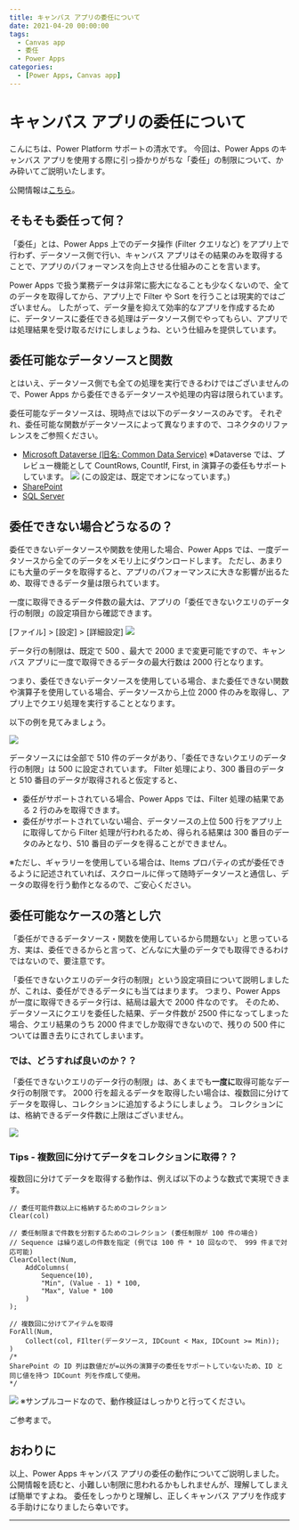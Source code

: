 ```yaml
---
title: キャンバス アプリの委任について
date: 2021-04-20 00:00:00
tags:
  - Canvas app
  - 委任
  - Power Apps
categories:
  - [Power Apps, Canvas app]
---
```


# キャンバス アプリの委任について

こんにちは、Power Platform サポートの清水です。
今回は、Power Apps のキャンバス アプリを使用する際に引っ掛かりがちな「委任」の制限について、かみ砕いてご説明いたします。


公開情報は[こちら](https://learn.microsoft.com/ja-jp/power-apps/maker/canvas-apps/delegation-overview)。

<!-- more -->

## そもそも委任って何？
「委任」とは、Power Apps 上でのデータ操作 (Filter クエリなど) をアプリ上で行わず、データソース側で行い、キャンバス アプリはその結果のみを取得することで、アプリのパフォーマンスを向上させる仕組みのことを言います。

Power Apps で扱う業務データは非常に膨大になることも少なくないので、全てのデータを取得してから、アプリ上で Filter や Sort を行うことは現実的ではございません。
したがって、データ量を抑えて効率的なアプリを作成するために、データソースに委任できる処理はデータソース側でやってもらい、アプリでは処理結果を受け取るだけにしましょうね、という仕組みを提供しています。

## 委任可能なデータソースと関数
とはいえ、データソース側でも全ての処理を実行できるわけではございませんので、Power Apps から委任できるデータソースや処理の内容は限られています。

委任可能なデータソースは、現時点では以下のデータソースのみです。
それぞれ、委任可能な関数がデータソースによって異なりますので、コネクタのリファレンスをご参照ください。
- [Microsoft Dataverse (旧名: Common Data Service)](https://learn.microsoft.com/ja-jp/power-apps/maker/canvas-apps/connections/connection-common-data-service#power-apps-delegable-functions-and-operations-for-dataverse)
※Dataverse では、プレビュー機能として CountRows, CountIf, First, in 演算子の委任もサポートしています。
![](./Canvas-app-delegation/img00.png)
(この設定は、既定でオンになっています。)
- [SharePoint](https://learn.microsoft.com/ja-jp/connectors/sharepointonline/#power-apps-delegable-functions-and-operations-for-sharepoint)
- [SQL Server](https://learn.microsoft.com/ja-jp/connectors/sql/#power-apps-functions-and-operations-delegable-to-sql-server)

## 委任できない場合どうなるの？
委任できないデータソースや関数を使用した場合、Power Apps では、一度データソースから全てのデータをメモリ上にダウンロードします。
ただし、あまりにも大量のデータを取得すると、アプリのパフォーマンスに大きな影響が出るため、取得できるデータ量は限られています。

一度に取得できるデータ件数の最大は、アプリの「委任できないクエリのデータ行の制限」の設定項目から確認できます。

[ファイル] > [設定] > [詳細設定]
![](./Canvas-app-delegation/img01.png)

データ行の制限は、既定で 500 、最大で 2000 まで変更可能ですので、キャンバス アプリに一度で取得できるデータの最大行数は 2000 行となります。

つまり、委任できないデータソースを使用している場合、また委任できない関数や演算子を使用している場合、データソースから上位 2000 件のみを取得し、アプリ上でクエリ処理を実行することとなります。

以下の例を見てみましょう。

![](./Canvas-app-delegation/img02.png)

データソースには全部で 510 件のデータがあり、「委任できないクエリのデータ行の制限」は 500 に設定されています。
Filter 処理により、300 番目のデータと 510 番目のデータが取得されると仮定すると、
- 委任がサポートされている場合、Power Apps では、Filter 処理の結果である 2 行のみを取得できます。
- 委任がサポートされていない場合、データソースの上位 500 行をアプリ上に取得してから Filter 処理が行われるため、得られる結果は 300 番目のデータのみとなり、510 番目のデータを得ることができません。

※ただし、ギャラリーを使用している場合は、Items プロパティの式が委任できるように記述されていれば、スクロールに伴って随時データソースと通信し、データの取得を行う動作となるので、ご安心ください。

## 委任可能なケースの落とし穴
「委任ができるデータソース・関数を使用しているから問題ない」と思っている方、実は、委任できるからと言って、どんなに大量のデータでも取得できるわけではないので、要注意です。

「委任できないクエリのデータ行の制限」という設定項目について説明しましたが、これは、委任ができるデータにも当てはまります。
つまり、Power Apps が一度に取得できるデータ行は、結局は最大で 2000 件なのです。
そのため、データソースにクエリを委任した結果、データ件数が 2500 件になってしまった場合、クエリ結果のうち 2000 件までしか取得できないので、残りの 500 件については置き去りにされてしまいます。


### では、どうすれば良いのか？？
「委任できないクエリのデータ行の制限」は、あくまでも**一度に**取得可能なデータ行の制限です。
2000 行を超えるデータを取得したい場合は、複数回に分けてデータを取得し、コレクションに追加するようにしましょう。
コレクションには、格納できるデータ件数に上限はございません。

![](./Canvas-app-delegation/img03.png)

### Tips - 複数回に分けてデータをコレクションに取得？？
複数回に分けてデータを取得する動作は、例えば以下のような数式で実現できます。

```OnSelect
// 委任可能件数以上に格納するためのコレクション
Clear(col) 

// 委任制限まで件数を分割するためのコレクション (委任制限が 100 件の場合)
// Sequence は繰り返しの件数を指定 (例では 100 件 * 10 回なので、 999 件まで対応可能)
ClearCollect(Num, 
    AddColumns(
        Sequence(10), 
        "Min", (Value - 1) * 100, 
        "Max", Value * 100
    )
);

// 複数回に分けてアイテムを取得
ForAll(Num,
    Collect(col, FIlter(データソース, IDCount < Max, IDCount >= Min));
)
/*
SharePoint の ID 列は数値だが=以外の演算子の委任をサポートしていないため、ID と同じ値を持つ IDCount 列を作成して使用。
*/
```


![](./Canvas-app-delegation/img04.png)
※サンプルコードなので、動作検証はしっかりと行ってください。

ご参考まで。

## おわりに
以上、Power Apps キャンバス アプリの委任の動作についてご説明しました。
公開情報を読むと、小難しい制限に思われるかもしれませんが、理解してしまえば簡単ですよね。
委任をしっかりと理解し、正しくキャンバス アプリを作成する手助けになりましたら幸いです。

---

